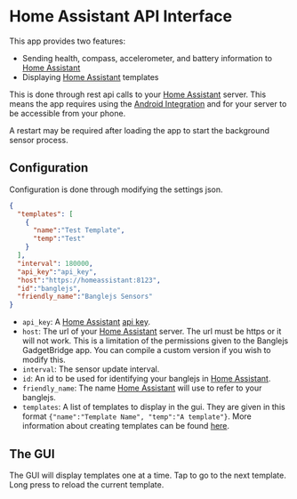 # Home Assistant API Interface

This app provides two features:

- Sending health, compass, accelerometer, and battery information to [Home Assistant](https://www.home-assistant.io/)
- Displaying [Home Assistant](https://www.home-assistant.io/) templates

This is done through rest api calls to your [Home Assistant](https://www.home-assistant.io/) server. This means the app requires using the [Android Integration](/?id=android) and for your server to be accessible from your phone.

A restart may be required after loading the app to start the background sensor process.

## Configuration

Configuration is done through modifying the settings json.

```json
{
  "templates": [
    {
      "name":"Test Template",
      "temp":"Test"
    }
  ],
  "interval": 180000,
  "api_key":"api_key",
  "host":"https://homeassistant:8123",
  "id":"banglejs",
  "friendly_name":"Banglejs Sensors"
}
```

- `api_key`: A [Home Assistant](https://www.home-assistant.io/) [api key](https://developers.home-assistant.io/docs/api/rest/).
- `host`: The url of your [Home Assistant](https://www.home-assistant.io/) server. The url must be https or it will not work. This is a limitation of the permissions given to the Banglejs GadgetBridge app. You can compile a custom version if you wish to modify this.
- `interval`: The sensor update interval.
- `id`: An id to be used for identifying your banglejs in [Home Assistant](https://www.home-assistant.io/).
- `friendly_name`: The name [Home Assistant](https://www.home-assistant.io/) will use to refer to your banglejs.
- `templates`: A list of templates to display in the gui. They are given in this format `{"name":"Template Name", "temp":"A template"}`. More information about creating templates can be found [here](https://www.home-assistant.io/docs/configuration/templating/).

## The GUI

The GUI will display templates one at a time. Tap to go to the next template. Long press to reload the current template.
